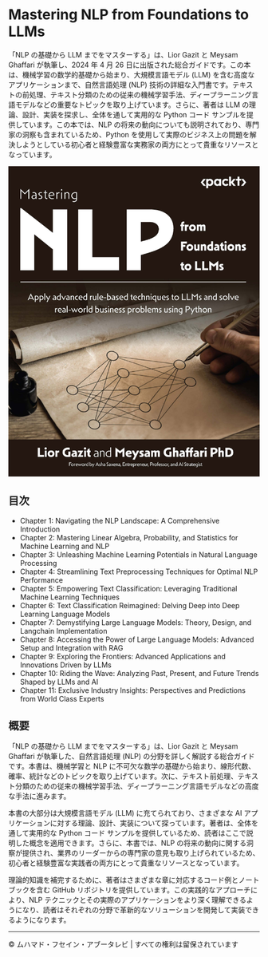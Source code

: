 <!-- ©©©©©©©©©©©©©©©©©©©©©©©© All Rights Are Reserved By Muhammad Husain Abootalebi ©©©©©©©©©©©©©©©©©©©©©©©©©©©©©©©©©© -->

# Mastering NLP from Foundations to LLMs

「NLP の基礎から LLM までをマスターする」は、Lior Gazit と Meysam Ghaffari が執筆し、2024 年 4 月 26 日に出版された総合ガイドです。この本は、機械学習の数学的基礎から始まり、大規模言語モデル (LLM) を含む高度なアプリケーションまで、自然言語処理 (NLP) 技術の詳細な入門書です。テキストの前処理、テキスト分類のための従来の機械学習手法、ディープラーニング言語モデルなどの重要なトピックを取り上げています。さらに、著者は LLM の理論、設計、実装を探求し、全体を通して実用的な Python コード サンプルを提供しています。この本では、NLP の将来の動向についても説明されており、専門家の洞察も含まれているため、Python を使用して実際のビジネス上の問題を解決しようとしている初心者と経験豊富な実務家の両方にとって貴重なリソースとなっています。

![Mastering NLP from Foundations to LLMs](../../assets/Books/Book%20Covers/2%20-%202%20-%20Mastering%20NLP%20from%20Foundations%20to%20LLMs.jpg)

## 目次

- Chapter 1: Navigating the NLP Landscape: A Comprehensive Introduction
- Chapter 2: Mastering Linear Algebra, Probability, and Statistics for Machine Learning and NLP
- Chapter 3: Unleashing Machine Learning Potentials in Natural Language Processing
- Chapter 4: Streamlining Text Preprocessing Techniques for Optimal NLP Performance
- Chapter 5: Empowering Text Classification: Leveraging Traditional Machine Learning Techniques
- Chapter 6: Text Classification Reimagined: Delving Deep into Deep Learning Language Models
- Chapter 7: Demystifying Large Language Models: Theory, Design, and Langchain Implementation
- Chapter 8: Accessing the Power of Large Language Models: Advanced Setup and Integration with RAG
- Chapter 9: Exploring the Frontiers: Advanced Applications and Innovations Driven by LLMs
- Chapter 10: Riding the Wave: Analyzing Past, Present, and Future Trends Shaped by LLMs and AI
- Chapter 11: Exclusive Industry Insights: Perspectives and Predictions from World Class Experts

## 概要

「NLP の基礎から LLM までをマスターする」は、Lior Gazit と Meysam Ghaffari が執筆した、自然言語処理 (NLP) の分野を詳しく解説する総合ガイドです。本書は、機械学習と NLP に不可欠な数学の基礎から始まり、線形代数、確率、統計などのトピックを取り上げています。次に、テキスト前処理、テキスト分類のための従来の機械学習手法、ディープラーニング言語モデルなどの高度な手法に進みます。

本書の大部分は大規模言語モデル (LLM) に充てられており、さまざまな AI アプリケーションに対する理論、設計、実装について探っています。著者は、全体を通して実用的な Python コード サンプルを提供しているため、読者はここで説明した概念を適用できます。さらに、本書では、NLP の将来の動向に関する洞察が提供され、業界のリーダーからの専門家の意見も取り上げられているため、初心者と経験豊富な実践者の両方にとって貴重なリソースとなっています。

理論的知識を補完するために、著者はさまざまな章に対応するコード例とノートブックを含む GitHub リポジトリを提供しています。この実践的なアプローチにより、NLP テクニックとその実際のアプリケーションをより深く理解できるようになり、読者はそれぞれの分野で革新的なソリューションを開発して実装できるようになります。

---

© ムハマド・フセイン・アブータレビ | すべての権利は留保されています

<!-- ©©©©©©©©©©©©©©©©©©©©©©©© All Rights Are Reserved By Muhammad Husain Abootalebi ©©©©©©©©©©©©©©©©©©©©©©©©©©©©©©©©©© -->
